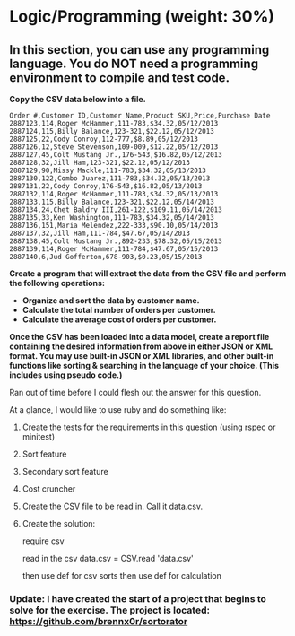 # **Logic/Programming (weight: 30%)**

## **In this section, you can use any programming language. You do NOT need a programming environment to compile and test code.**

**Copy the CSV data below into a file.**

```
Order #,Customer ID,Customer Name,Product SKU,Price,Purchase Date
2887123,114,Roger McHammer,111-783,$34.32,05/12/2013
2887124,115,Billy Balance,123-321,$22.12,05/12/2013
2887125,22,Cody Conroy,112-777,$8.89,05/12/2013
2887126,12,Steve Stevenson,109-009,$12.22,05/12/2013
2887127,45,Colt Mustang Jr.,176-543,$16.82,05/12/2013
2887128,32,Jill Ham,123-321,$22.12,05/12/2013
2887129,90,Missy Mackle,111-783,$34.32,05/13/2013
2887130,122,Combo Juarez,111-783,$34.32,05/13/2013
2887131,22,Cody Conroy,176-543,$16.82,05/13/2013
2887132,114,Roger McHammer,111-783,$34.32,05/13/2013
2887133,115,Billy Balance,123-321,$22.12,05/14/2013
2887134,24,Chet Baldry III,261-122,$109.11,05/14/2013
2887135,33,Ken Washington,111-783,$34.32,05/14/2013
2887136,151,Maria Melendez,222-333,$90.10,05/14/2013
2887137,32,Jill Ham,111-784,$47.67,05/14/2013
2887138,45,Colt Mustang Jr.,892-233,$78.32,05/15/2013
2887139,114,Roger McHammer,111-784,$47.67,05/15/2013
2887140,6,Jud Gofferton,678-903,$0.23,05/15/2013
```

**Create a program that will extract the data from the CSV file and perform the following operations:**

- **Organize and sort the data by customer name.**
- **Calculate the total number of orders per customer.**
- **Calculate the average cost of orders per customer.**

**Once the CSV has been loaded into a data model, create a report file containing the desired information from above in either JSON or XML format. You may use built-in JSON or XML libraries, and other built-in functions like sorting & searching in the language of your choice. (This includes using pseudo code.)**


Ran out of time before I could flesh out the answer for this question.

At a glance, I would like to use ruby and do something like:

1. Create the tests for the requirements in this question (using rspec or minitest)
  1. Sort feature
  1. Secondary sort feature
  1. Cost cruncher
1. Create the CSV file to be read in.  Call it data.csv.
1. Create the solution:

     require csv


     read in the csv
     data.csv = CSV.read 'data.csv'

     then use def for csv sorts
     then use def for calculation 

### **Update:** I have created the start of a project that begins to solve for the exercise. The project is located:  https://github.com/brennx0r/sortorator 

